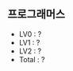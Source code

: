 <h2>프로그래머스</h2>
<ul>
  <li>LV0 : ?</li>
  <li>LV1 : ?</li>
  <li>LV2 : ?</li>
  <li>Total : ?</li>
</ul>
